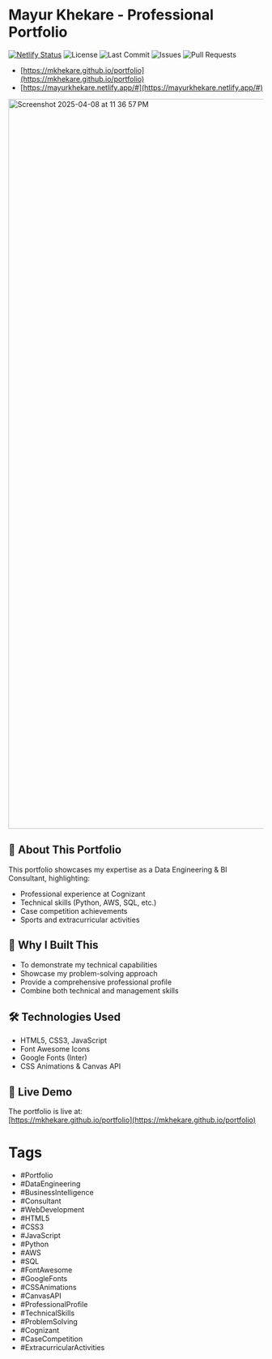 # Mayur Khekare - Professional Portfolio

[![Netlify Status](https://api.netlify.com/api/v1/badges/9150efda-a73d-4008-843f-94abdbc1c15f/deploy-status)](https://app.netlify.com/sites/mayurkhekare/deploys)
![License](https://img.shields.io/badge/license-MIT-blue.svg)
![Last Commit](https://img.shields.io/github/last-commit/mkhekare/portfolio)
![Issues](https://img.shields.io/github/issues/mkhekare/portfolio)
![Pull Requests](https://img.shields.io/github/issues-pr/mkhekare/portfolio)

- [https://mkhekare.github.io/portfolio](https://mkhekare.github.io/portfolio)
- [https://mayurkhekare.netlify.app/#](https://mayurkhekare.netlify.app/#)
<img width="1440" alt="Screenshot 2025-04-08 at 11 36 57 PM" src="https://github.com/user-attachments/assets/fa13a225-b426-406b-b214-e4cc4638aa65" />

## 🚀 About This Portfolio

This portfolio showcases my expertise as a Data Engineering & BI Consultant, highlighting:
- Professional experience at Cognizant
- Technical skills (Python, AWS, SQL, etc.)
- Case competition achievements
- Sports and extracurricular activities

## 🌟 Why I Built This

- To demonstrate my technical capabilities
- Showcase my problem-solving approach
- Provide a comprehensive professional profile
- Combine both technical and management skills

## 🛠 Technologies Used

- HTML5, CSS3, JavaScript
- Font Awesome Icons
- Google Fonts (Inter)
- CSS Animations & Canvas API

## 🔗 Live Demo

The portfolio is live at:  
[https://mkhekare.github.io/portfolio](https://mkhekare.github.io/portfolio)

# Tags
- #Portfolio
- #DataEngineering
- #BusinessIntelligence
- #Consultant
- #WebDevelopment
- #HTML5
- #CSS3
- #JavaScript
- #Python
- #AWS
- #SQL
- #FontAwesome
- #GoogleFonts
- #CSSAnimations
- #CanvasAPI
- #ProfessionalProfile
- #TechnicalSkills
- #ProblemSolving
- #Cognizant
- #CaseCompetition
- #ExtracurricularActivities
